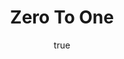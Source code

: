 ---
title: "Zero To One"
bookCover: "/assets/book-covers/zero-to-one.jpg"
slug: "zero-to-one"
bookAuthor: "Peter Thiel"
rating: 10
done: false
amazonLink: ""
author:
  name: Rico Trebeljahr
  picture: "/assets/blog/profile.jpeg"
---